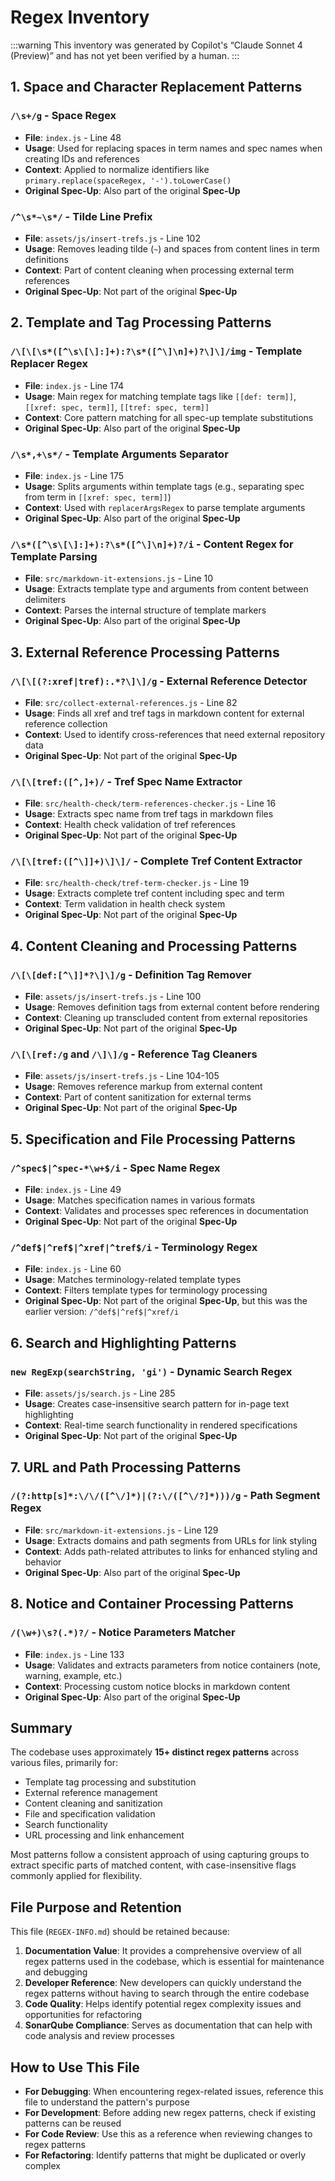 # Regex Inventory

:::warning
This inventory was generated by Copilot's “Claude Sonnet 4 (Preview)” and has not yet been verified by a human.
:::


## 1. Space and Character Replacement Patterns

### `/\s+/g` - Space Regex

- **File**: `index.js` - Line 48
- **Usage**: Used for replacing spaces in term names and spec names when creating IDs and references
- **Context**: Applied to normalize identifiers like `primary.replace(spaceRegex, '-').toLowerCase()`
- **Original Spec-Up**: Also part of the original **Spec-Up**

### `/^\s*~\s*/` - Tilde Line Prefix

- **File**: `assets/js/insert-trefs.js` - Line 102
- **Usage**: Removes leading tilde (`~`) and spaces from content lines in term definitions
- **Context**: Part of content cleaning when processing external term references
- **Original Spec-Up**: Not part of the original **Spec-Up**

## 2. Template and Tag Processing Patterns

### `/\[\[\s*([^\s\[\]:]+):?\s*([^\]\n]+)?\]\]/img` - Template Replacer Regex

- **File**: `index.js` - Line 174
- **Usage**: Main regex for matching template tags like `[[def: term]]`, `[[xref: spec, term]]`, `[[tref: spec, term]]`
- **Context**: Core pattern matching for all spec-up template substitutions
- **Original Spec-Up**: Also part of the original **Spec-Up**

### `/\s*,+\s*/` - Template Arguments Separator

- **File**: `index.js` - Line 175
- **Usage**: Splits arguments within template tags (e.g., separating spec from term in `[[xref: spec, term]]`)
- **Context**: Used with `replacerArgsRegex` to parse template arguments
- **Original Spec-Up**: Also part of the original **Spec-Up**

### `/\s*([^\s\[\]:]+):?\s*([^\]\n]+)?/i` - Content Regex for Template Parsing

- **File**: `src/markdown-it-extensions.js` - Line 10
- **Usage**: Extracts template type and arguments from content between delimiters
- **Context**: Parses the internal structure of template markers
- **Original Spec-Up**: Also part of the original **Spec-Up**

## 3. External Reference Processing Patterns

### `/\[\[(?:xref|tref):.*?\]\]/g` - External Reference Detector

- **File**: `src/collect-external-references.js` - Line 82
- **Usage**: Finds all xref and tref tags in markdown content for external reference collection
- **Context**: Used to identify cross-references that need external repository data
- **Original Spec-Up**: Not part of the original **Spec-Up**

### `/\[\[tref:([^,]+)/` - Tref Spec Name Extractor

- **File**: `src/health-check/term-references-checker.js` - Line 16
- **Usage**: Extracts spec name from tref tags in markdown files
- **Context**: Health check validation of tref references
- **Original Spec-Up**: Not part of the original **Spec-Up**

### `/\[\[tref:([^\]]+)\]\]/` - Complete Tref Content Extractor

- **File**: `src/health-check/tref-term-checker.js` - Line 19
- **Usage**: Extracts complete tref content including spec and term
- **Context**: Term validation in health check system
- **Original Spec-Up**: Not part of the original **Spec-Up**

## 4. Content Cleaning and Processing Patterns

### `/\[\[def:[^\]]*?\]\]/g` - Definition Tag Remover

- **File**: `assets/js/insert-trefs.js` - Line 100
- **Usage**: Removes definition tags from external content before rendering
- **Context**: Cleaning up transcluded content from external repositories
- **Original Spec-Up**: Not part of the original **Spec-Up**

### `/\[\[ref:/g` and `/\]\]/g` - Reference Tag Cleaners

- **File**: `assets/js/insert-trefs.js` - Line 104-105
- **Usage**: Removes reference markup from external content
- **Context**: Part of content sanitization for external terms
- **Original Spec-Up**: Not part of the original **Spec-Up**

## 5. Specification and File Processing Patterns

### `/^spec$|^spec-*\w+$/i` - Spec Name Regex

- **File**: `index.js` - Line 49
- **Usage**: Matches specification names in various formats
- **Context**: Validates and processes spec references in documentation
- **Original Spec-Up**: Not part of the original **Spec-Up**

### `/^def$|^ref$|^xref|^tref$/i` - Terminology Regex

- **File**: `index.js` - Line 60
- **Usage**: Matches terminology-related template types
- **Context**: Filters template types for terminology processing
- **Original Spec-Up**: Not part of the original **Spec-Up**, but this was the earlier version: `/^def$|^ref$|^xref/i`

## 6. Search and Highlighting Patterns

### `new RegExp(searchString, 'gi')` - Dynamic Search Regex

- **File**: `assets/js/search.js` - Line 285
- **Usage**: Creates case-insensitive search pattern for in-page text highlighting
- **Context**: Real-time search functionality in rendered specifications
- **Original Spec-Up**: Not part of the original **Spec-Up**

## 7. URL and Path Processing Patterns

### `/(?:http[s]*:\/\/([^\/]*)|(?:\/([^\/?]*)))/g` - Path Segment Regex

- **File**: `src/markdown-it-extensions.js` - Line 129
- **Usage**: Extracts domains and path segments from URLs for link styling
- **Context**: Adds path-related attributes to links for enhanced styling and behavior
- **Original Spec-Up**: Also part of the original **Spec-Up**

## 8. Notice and Container Processing Patterns

### `/(\w+)\s?(.*)?/` - Notice Parameters Matcher

- **File**: `index.js` - Line 133
- **Usage**: Validates and extracts parameters from notice containers (note, warning, example, etc.)
- **Context**: Processing custom notice blocks in markdown content
- **Original Spec-Up**: Also part of the original **Spec-Up**

## Summary

The codebase uses approximately **15+ distinct regex patterns** across various files, primarily for:

- Template tag processing and substitution
- External reference management
- Content cleaning and sanitization  
- File and specification validation
- Search functionality
- URL processing and link enhancement

Most patterns follow a consistent approach of using capturing groups to extract specific parts of matched content, with case-insensitive flags commonly applied for flexibility.

## File Purpose and Retention

This file (`REGEX-INFO.md`) should be retained because:

1. **Documentation Value**: It provides a comprehensive overview of all regex patterns used in the codebase, which is essential for maintenance and debugging
2. **Developer Reference**: New developers can quickly understand the regex patterns without having to search through the entire codebase
3. **Code Quality**: Helps identify potential regex complexity issues and opportunities for refactoring
4. **SonarQube Compliance**: Serves as documentation that can help with code analysis and review processes

## How to Use This File

- **For Debugging**: When encountering regex-related issues, reference this file to understand the pattern's purpose
- **For Development**: Before adding new regex patterns, check if existing patterns can be reused
- **For Code Review**: Use this as a reference when reviewing changes to regex patterns
- **For Refactoring**: Identify patterns that might be duplicated or overly complex
